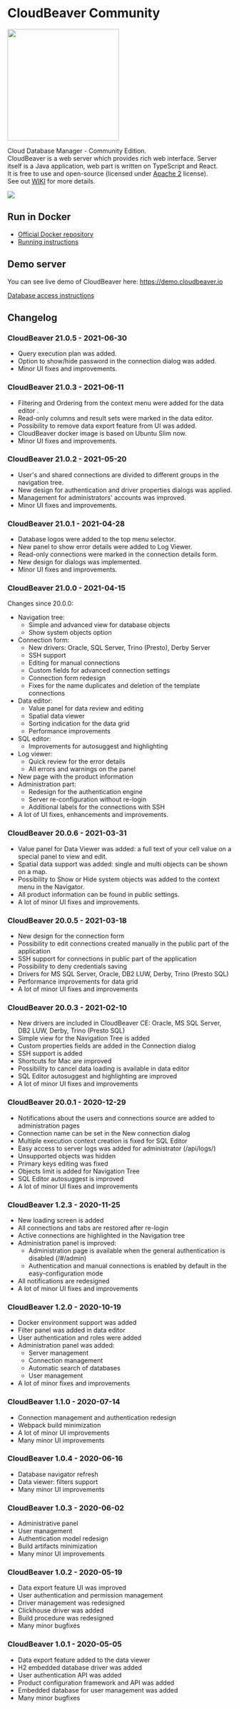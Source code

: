 # CloudBeaver Community

<img src="https://github.com/dbeaver/cloudbeaver/wiki/images/cloudbeaver-logo.png" width="250"/>

Cloud Database Manager - Community Edition.  
CloudBeaver is a web server which provides rich web interface. Server itself is a Java application, web part is written on TypeScript and React.  
It is free to use and open-source (licensed under [Apache 2](https://github.com/dbeaver/cloudbeaver/blob/devel/LICENSE) license).  
See out [WIKI](https://github.com/dbeaver/cloudbeaver/wiki) for more details.  

![](https://github.com/dbeaver/cloudbeaver/wiki/images/demo_screenshot_1.png)

## Run in Docker

- [Official Docker repository](https://hub.docker.com/r/dbeaver/cloudbeaver)
- [Running instructions](https://github.com/dbeaver/cloudbeaver/wiki/Run-Docker-Container)

## Demo server

You can see live demo of CloudBeaver here: https://demo.cloudbeaver.io  

[Database access instructions](https://github.com/dbeaver/cloudbeaver/wiki/Demo-Server)

## Changelog

### CloudBeaver 21.0.5 - 2021-06-30
- Query execution plan was added.
- Option to show/hide password in the connection dialog was added.
- Minor UI fixes and improvements.

### CloudBeaver 21.0.3 - 2021-06-11

- Filtering and Ordering from the context menu were added for the data editor .
- Read-only columns and result sets were marked in the data editor. 
- Possibility to remove data export feature from UI was added.
- CloudBeaver docker image is based on Ubuntu Slim now.
- Minor UI fixes and improvements.

### CloudBeaver 21.0.2 - 2021-05-20

- User's and shared connections are divided to different groups in the navigation tree.
- New design for authentication and driver properties dialogs was applied. 
- Management for administrators' accounts was improved.
- Minor UI fixes and improvements.

### CloudBeaver 21.0.1 - 2021-04-28

- Database logos were added to the top menu selector.
- New panel to show error details were added to Log Viewer.
- Read-only connections were marked in the connection details form.
- New design for dialogs was implemented. 
- Minor UI fixes and improvements.

### CloudBeaver 21.0.0 - 2021-04-15

Changes since 20.0.0:
- Navigation tree:
  - Simple and advanced view for database objects
  - Show system objects option
- Connection form:
  - New drivers: Oracle, SQL Server, Trino (Presto), Derby Server
  - SSH support 
  - Editing for manual connections
  - Custom fields for advanced connection settings
  - Connection form redesign
  - Fixes for the name duplicates and deletion of the template connections
- Data editor:
  - Value panel for data review and editing
  - Spatial data viewer
  - Sorting indication for the data grid
  - Performance improvements
- SQL editor:
  - Improvements for autosuggest and highlighting
- Log viewer:
  - Quick review for the error details
  - All errors and warnings on the panel
- New page with the product information
- Administration part:
  - Redesign for the authentication engine 
  - Server re-configuration without re-login
  - Additional labels for the connections with SSH
- A lot of UI fixes, enhancements and improvements.

### CloudBeaver 20.0.6 - 2021-03-31

- Value panel for Data Viewer was added: a full text of your cell value on a special panel to view and edit.
- Spatial data support was added: single and multi objects can be shown on a map.
- Possibility to Show or Hide system objects was added to the context menu in the Navigator.
- All product information can be found in public settings.
- A lot of minor UI fixes and improvements.

### CloudBeaver 20.0.5 - 2021-03-18

- New design for the connection form
- Possibility to edit connections created manually in the public part of the application
- SSH support for connections in public part of the application
- Possibility to deny credentials saving
- Drivers for MS SQL Server, Oracle, DB2 LUW, Derby, Trino (Presto SQL) 
- Performance improvements for data grid
- A lot of minor UI fixes and improvements

### CloudBeaver 20.0.3 - 2021-02-10

- New drivers are included in CloudBeaver CE: Oracle, MS SQL Server, DB2 LUW, Derby, Trino (Presto SQL) 
- Simple view for the Navigation Tree is added
- Custom properties fields are added in the Connection dialog
- SSH support is added
- Shortcuts for Mac are improved
- Possibility to cancel data loading is available in data editor
- SQL Editor autosuggest and highlighting are improved
- A lot of minor UI fixes and improvements

### CloudBeaver 20.0.1 - 2020-12-29

- Notifications about the users and connections source are added to administration pages
- Connection name can be set in the New connection dialog
- Multiple execution context creation is fixed for SQL Editor
- Easy access to server logs was added for administrator (/api/logs/)
- Unsupported objects was hidden
- Primary keys editing was fixed
- Objects limit is added for Navigation Tree
- SQL Editor autosuggest is improved
- A lot of minor UI fixes and improvements

### CloudBeaver 1.2.3 - 2020-11-25

- New loading screen is added
- All connections and tabs are restored after re-login
- Active connections are highlighted in the Navigation tree
- Administration panel is improved:
    - Administration page is available when the general authentication is disabled (/#/admin)
    - Authentication and manual connections is enabled by default in the easy-configuration mode
- All notifications are redesigned
- A lot of minor UI fixes and improvements

### CloudBeaver 1.2.0 - 2020-10-19

- Docker environment support was added
- Filter panel was added in data editor
- User authentication and roles were added
- Administration panel was added:
    - Server management
    - Connection management
    - Automatic search of databases
    - User management
- A lot of minor fixes and improvements

### CloudBeaver 1.1.0 - 2020-07-14

- Connection management and authentication redesign
- Webpack build minimization
- A lot of minor UI improvements
- Many minor UI improvements

### CloudBeaver 1.0.4 - 2020-06-16

- Database navigator refresh
- Data viewer: filters support
- Many minor UI improvements

### CloudBeaver 1.0.3 - 2020-06-02

- Administrative panel
- User management
- Authentication model redesign
- Build artifacts minimization
- Many minor UI improvements

### CloudBeaver 1.0.2 - 2020-05-19

- Data export feature UI was improved
- User authentication and permission management
- Driver management was redesigned
- Clickhouse driver was added
- Build procedure was redesigned
- Many minor bugfixes

### CloudBeaver 1.0.1 - 2020-05-05

- Data export feature added to the data viewer
- H2 embedded database driver was added
- User authentication API was added
- Product configuration framework and API was added
- Embedded database for user management was added
- Many minor bugfixes
